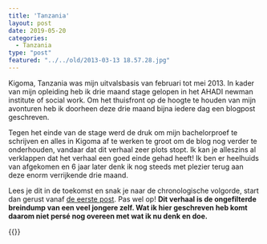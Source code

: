 ```yaml
---
title: 'Tanzania'
layout: post
date: 2019-05-20
categories:
  - Tanzania
type: "post"
featured: "../../old/2013-03-13 18.57.28.jpg"
---
```


Kigoma, Tanzania was mijn uitvalsbasis van februari tot mei 2013. In kader van mijn opleiding heb ik drie maand stage gelopen in het AHADI newman institute of social work. Om het thuisfront op de hoogte te houden van mijn avonturen heb ik doorheen deze drie maand bijna iedere dag een blogpost geschreven.

Tegen het einde van de stage werd de druk om mijn bachelorproef te schrijven en alles in Kigoma af te werken te groot om de blog nog verder te onderhouden, vandaar dat dit verhaal zeer plots stopt. Ik kan je alleszins al verklappen dat het verhaal een goed einde gehad heeft! Ik ben er heelhuids van afgekomen en 6 jaar later denk ik nog steeds met plezier terug aan deze enorm verrijkende drie maand.

Lees je dit in de toekomst en snak je naar de chronologische volgorde, start dan gerust vanaf [de eerste post](/nl/tanzania/2013-02-20-init/). Pas wel op! **Dit verhaal is de ongefilterde breindump van een veel jongere zelf. Wat ik hier geschreven heb komt daarom niet persé nog overeen met wat ik nu denk en doe.**

{{<youtube SmxmqPwysqE>}}
